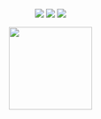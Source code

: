 <p align="center">
  <a href="https://discord.com/users/467166214465126410"><img src="https://img.shields.io/badge/Nathy%20-7289DA.svg?&style=for-the-badge&logo=discord&logoColor=white"></a>
  <a href="https://github.com/NathyHendra"><img src="https://img.shields.io/badge/Hendra%20-1d202b.svg?&style=for-the-badge&logo=github&logoColor=white"></a>
 <a href="https://instagram.com/nathyhendra" target"blank_"><img src="https://img.shields.io/badge/Naperva%20-DC3175.svg?&style=for-the-badge&logo=instagram&logoColor=white">
</p>
<div align = "center">
<img src = "https://github-readme-stats.vercel.app/api?username=NathyHendra&show_icons=true&theme=radical" width = "% 100" height = "150px" />
</div>

